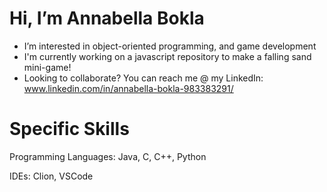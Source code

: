 # Hi, I’m Annabella Bokla
  - I’m interested in object-oriented programming, and game development
  - I'm currently working on a javascript repository to make a falling sand mini-game!
  - Looking to collaborate? You can reach me @ my LinkedIn: www.linkedin.com/in/annabella-bokla-983383291/

# Specific Skills
  Programming Languages: Java, C, C++, Python
  
  IDEs: Clion, VSCode

<!---
annabella457/annabella457 is a ✨ special ✨ repository because its `README.md` (this file) appears on your GitHub profile.
You can click the Preview link to take a look at your changes.
--->
